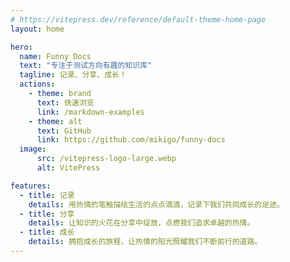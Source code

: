 ```yaml
---
# https://vitepress.dev/reference/default-theme-home-page
layout: home

hero:
  name: Funny Docs
  text: "专注于测试方向有趣的知识库"
  tagline: 记录、分享、成长！
  actions:
    - theme: brand
      text: 快速浏览
      link: /markdown-examples
    - theme: alt
      text: GitHub
      link: https://github.com/mikigo/funny-docs
  image:
      src: /vitepress-logo-large.webp
      alt: VitePress

features:
  - title: 记录
    details: 用热情的笔触描绘生活的点点滴滴，记录下我们共同成长的足迹。
  - title: 分享
    details: 让知识的火花在分享中绽放，点燃我们追求卓越的热情。
  - title: 成长
    details: 拥抱成长的旅程，让热情的阳光照耀我们不断前行的道路。
---
```

<style>
:root {
  --vp-home-hero-name-color: transparent;
  --vp-home-hero-name-background: -webkit-linear-gradient(120deg, #bd34fe 30%, #41d1ff);

  --vp-home-hero-image-background-image: linear-gradient(-45deg, #bd34fe 50%, #47caff 50%);
  --vp-home-hero-image-filter: blur(44px);
}

@media (min-width: 640px) {
  :root {
    --vp-home-hero-image-filter: blur(56px);
  }
}

@media (min-width: 960px) {
  :root {
    --vp-home-hero-image-filter: blur(68px);
  }
}
</style>
